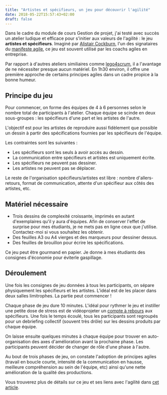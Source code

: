 ```yaml
---
title: "Artistes et spécifieurs, un jeu pour découvrir l'agilité"
date: 2018-05-22T15:57:43+02:00
draft: false
---
```


Dans le cadre du module de cours Gestion de projet, j'ai testé avec succès un atelier ludique et efficace pour s'initier aux valeurs de l'agilité : le jeu **artistes et spécifieurs**. Imaginé par [Alistair Cockburn](http://alistair.cockburn.us/), l'un des signataires du [manifeste agile](http://agilemanifesto.org/), ce jeu est souvent utilisé par les coachs agiles en entreprise.

Par rapport à d'autres ateliers similiaires comme [lego4scrum](https://www.lego4scrum.com/), il a l'avantage de ne nécessiter presque aucun matériel. En 1h30 environ, il offre une première approche de certains principes agiles dans un cadre propice à la bonne humeur.

## Principe du jeu

Pour commencer, on forme des équipes de 4 à 6 personnes selon le nombre total de participants à l'atelier. Chaque équipe se scinde en deux sous-groupes : les spécifieurs d'une part et les artistes de l'autre.

L'objectif est pour les artistes de reproduire aussi fidèlement que possible un dessin à partir des spécifications fournies par les spécifieurs de l'équipe.

Les contraintes sont les suivantes :

* Les spécifieurs sont les seuls à avoir accès au dessin.
* La communication entre spécifieurs et artistes est uniquement écrite.
* Les spécifieurs ne peuvent pas dessiner.
* Les artistes ne peuvent pas se déplacer.

Le reste de l'organisation spécifieurs/artistes est libre : nombre d'allers-retours, format de communication, attente d'un spécifieur aux côtés des artistes, etc.

## Matériel nécessaire

* Trois dessins de complexité croissante, imprimés en autant d'exemplaires qu'il y aura d'équipes. Afin de conserver l'effet de surprise pour mes étudiants, je ne mets pas en ligne ceux que j'utilise. Contactez-moi si vous souhaitez les obtenir.
* Des feuilles A3 ou A4 vierges et des marqueurs pour dessiner dessus.
* Des feuilles de brouillon pour écrire les spécifications.

Ce jeu peut être gourmand en papier. Je donne à mes étudiants des consignes d'économie pour éviterle gaspillage.

## Déroulement

Une fois les consignes de jeu données à tous les participants, on sépare physiquement les spécifieurs et les artistes. L'idéal est de les placer dans deux salles limitrophes. La partie peut commencer !

Chaque phase de jeu dure 10 minutes. L'idéal pour rythmer le jeu et instiller une petite dose de stress est de vidéoprojeter un [compte à rebours](https://www.online-stopwatch.com/full-screen-stopwatch/) aux spécifieurs. Une fois le temps écoulé, tous les participants sont regroupés pour un debriefing collectif (souvent très drôle) sur les dessins produits par chaque équipe.

On laisse ensuite quelques minutes à chaque équipe pour trouver en auto-organisation des axes d'amélioration avant la prochaine phase. Les participants peuvent décider de changer de rôle d'une phase à l'autre.

Au bout de trois phases de jeu, on constate l'adoption de principes agiles (travail en boucle courte, intensité de la communication en hausse, meilleure compréhension au sein de l'équipe, etc) ainsi qu'une nette amélioration de la qualité des productions.

Vous trouverez plus de détails sur ce jeu et ses liens avec l'agilité dans [cet article](http://www.agilex.fr/2013/01/mon-jeu-agile-prefere/).